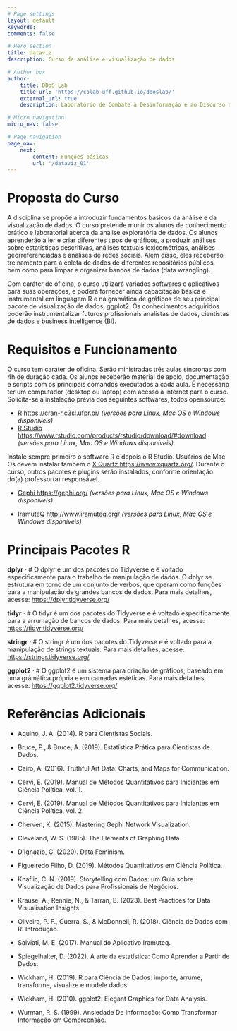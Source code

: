 ```yaml
---
# Page settings
layout: default
keywords:
comments: false

# Hero section
title: dataviz
description: Curso de análise e visualização de dados

# Author box
author:
    title: DDoS Lab
    title_url: 'https://colab-uff.github.io/ddoslab/'
    external_url: true
    description: Laboratório de Combate à Desinformação e ao Discurso de Ódio em Sistemas de Comunicação em Rede

# Micro navigation
micro_nav: false

# Page navigation
page_nav:
    next:
        content: Funções básicas
        url: '/dataviz_01'
---
```


# Proposta do Curso

A disciplina se propõe a introduzir fundamentos básicos da análise e da visualização de dados. O curso pretende munir os alunos de conhecimento prático e laboratorial acerca da análise exploratória de dados. Os alunos aprenderão a ler e criar diferentes tipos de gráficos, a produzir análises sobre estatísticas descritivas, análises textuais lexicométricas, análises georreferenciadas e análises de redes sociais. Além disso, eles receberão treinamento para a coleta de dados de diferentes repositórios públicos, bem como para limpar e organizar bancos de dados (data wrangling).

Com caráter de oficina, o curso utilizará variados softwares e aplicativos para suas operações, e poderá fornecer ainda capacitação básica e instrumental em linguagem R e na gramática de gráficos de seu principal pacote de visualização de dados, ggplot2. Os conhecimentos adquiridos poderão instrumentalizar futuros profissionais analistas de dados, cientistas de dados e business intelligence (BI).


# Requisitos e Funcionamento

O curso tem caráter de oficina. Serão ministradas três aulas síncronas com 4h de duração cada. Os alunos receberão material de apoio, documentação e scripts com os principais comandos executados a cada aula. É necessário ter um computador (desktop ou laptop) com acesso à internet para o curso. Solicita-se a instalação prévia dos seguintes softwares, todos opensource:

* [R <https://cran-r.c3sl.ufpr.br/>](https://cran-r.c3sl.ufpr.br/) *(versões para Linux, Mac OS e Windows disponíveis)* 
* [R Studio <https://www.rstudio.com/products/rstudio/download/#download>](https://www.rstudio.com/products/rstudio/download/#download) *(versões para Linux, Mac OS e Windows disponíveis)*

Instale sempre primeiro o software R e depois o R Studio. Usuários de Mac Os devem instalar também o [X Quartz <https://www.xquartz.org/>](https://www.xquartz.org/). Durante o curso, outros pacotes e plugins serão instalados, conforme orientação do(a) professor(a) responsável.

* [Gephi <https://gephi.org/>](https://gephi.org/) *(versões para Linux, Mac OS e Windows disponíveis)*
  
* [IramuteQ <http://www.iramuteq.org/>](http://www.iramuteq.org/) *(versões para Linux, Mac OS e Windows disponíveis)*


# Principais Pacotes R

**dplyr** &middot; # O dplyr é um dos pacotes do Tidyverse e é voltado especificamente para o trabalho de manipulação de dados. O dplyr se estrutura em torno de um conjunto de verbos, que operam como funções para a manipulação de grandes bancos de dados. Para mais detalhes, acesse: https://dplyr.tidyverse.org/

**tidyr** &middot; # O tidyr é um dos pacotes do Tidyverse e é voltado especificamente para a arrumação de bancos de dados. Para mais detalhes, acesse: https://tidyr.tidyverse.org/

**stringr** &middot; # O stringr é um dos pacotes do Tidyverse e é voltado para a manipulação de strings textuais. Para mais detalhes, acesse: https://stringr.tidyverse.org/

**ggplot2** &middot; # O ggplot2 é um sistema para criação de gráficos, baseado em uma grámática própria e em camadas estéticas. Para mais detalhes, acesse: https://ggplot2.tidyverse.org/


# Referências Adicionais

* Aquino, J. A. (2014). R para Cientistas Sociais.

* Bruce, P., & Bruce, A. (2019). Estatística Prática para Cientistas de Dados.

* Cairo, A. (2016). Truthful Art Data: Charts, and Maps for Communication.

* Cervi, E. (2019). Manual de Métodos Quantitativos para Iniciantes em Ciência Política, vol. 1.

* Cervi, E. (2019). Manual de Métodos Quantitativos para Iniciantes em Ciência Política, vol. 2.

* Cherven, K. (2015). Mastering Gephi Network Visualization.

* Cleveland, W. S. (1985). The Elements of Graphing Data.

* D’Ignazio, C. (2020). Data Feminism.

* Figueiredo Filho, D. (2019). Métodos Quantitativos em Ciência Política.

* Knaflic, C. N. (2019). Storytelling com Dados: um Guia sobre Visualização de Dados para Profissionais de Negócios.

* Krause, A., Rennie, N., & Tarran, B. (2023). Best Practices for Data Visualisation Insights.

* Oliveira, P. F., Guerra, S., & McDonnell, R. (2018). Ciência de Dados com R: Introdução.

* Salviati, M. E. (2017). Manual do Aplicativo Iramuteq.

* Spiegelhalter, D. (2022). A arte da estatística: Como Aprender a Partir de Dados.

* Wickham, H. (2019). R para Ciência de Dados: importe, arrume, transforme, visualize e modele dados.

* Wickham, H. (2010). ggplot2: Elegant Graphics for Data Analysis.

* Wurman, R. S. (1999). Ansiedade De Informação: Como Transformar Informação em Compreensão.

